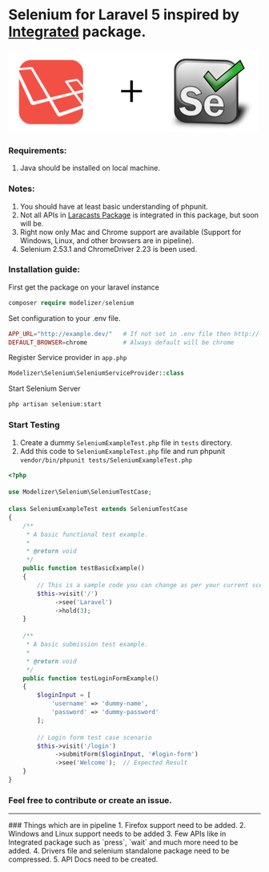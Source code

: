 # Selenium for Laravel 5 inspired by [Integrated](https://github.com/laracasts/Integrated) package.

<img src="images/laravel-selenium.gif" />

### Requirements:
1. Java should be installed on local machine.

### Notes:
1. You should have at least basic understanding of phpunit.
2. Not all APIs in [Laracasts Package](https://github.com/laracasts/Integrated/wiki/Learn-the-API) is integrated in this package, but soon will be.
3. Right now only Mac and Chrome support are available (Support for Windows, Linux, and other browsers are in pipeline).
4. Selenium 2.53.1 and ChromeDriver 2.23 is been used.

### Installation guide:
First get the package on your laravel instance
```php
composer require modelizer/selenium
```

Set configuration to your .env file.
```php
APP_URL="http://example.dev/"   # If not set in .env file then http://localhost will be use as default
DEFAULT_BROWSER=chrome          # Always default will be chrome
```

Register Service provider in `app.php`
```php 
Modelizer\Selenium\SeleniumServiceProvider::class 
```

Start Selenium Server 
```php 
php artisan selenium:start
```

### Start Testing
1. Create a dummy `SeleniumExampleTest.php` file in `tests` directory.
2. Add this code to `SeleniumExampleTest.php` file and run phpunit `vendor/bin/phpunit tests/SeleniumExampleTest.php`
```php
<?php

use Modelizer\Selenium\SeleniumTestCase;

class SeleniumExampleTest extends SeleniumTestCase
{
    /**
     * A basic functional test example.
     *
     * @return void
     */
    public function testBasicExample()
    {
        // This is a sample code you can change as per your current scenario
        $this->visit('/')
             ->see('Laravel')
             ->hold(3);
    }
    
    /**
     * A basic submission test example.
     *
     * @return void
     */
    public function testLoginFormExample()
    {
        $loginInput = [
            'username' => 'dummy-name',
            'password' => 'dummy-password'
        ];
    
        // Login form test case scenario
        $this->visit('/login')
             ->submitForm($loginInput, '#login-form')
             ->see('Welcome');  // Expected Result
    }
}
```

### Feel free to contribute or create an issue.
 
<hr />
### Things which are in pipeline
1. Firefox support need to be added.
2. Windows and Linux support needs to be added
3. Few APIs like in Integrated package such as `press`, `wait` and much more need to be added.
4. Drivers file and selenium standalone package need to be compressed.
5. API Docs need to be created.
